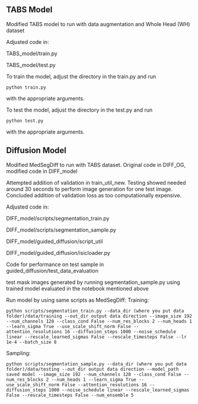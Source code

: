 ## TABS Model
Modified TABS model to run with data augmentation and Whole Head (WH) dataset

Adjusted code in:

TABS_model/train.py

TABS_model/test.py

To train the model, adjust the directory in the train.py and run
```
python train.py
```
with the appropriate arguments.


To test the model, adjust the directory in the test.py and run
```
python test.py
```
with the appropriate arguments.

## Diffusion Model

Modified MedSegDiff to run with TABS dataset. 
Original code in DIFF_OG, modified code in DIFF_model

Attempted addition of validation in train_util_new. Testing showed needed
around 30 seconds to perform image generation for one test image. Concluded
addition of validation loss as too computationally expensive.

Adjusted code in:

DIFF_model/scripts/segmentation_train.py

DIFF_model/scripts/segmentation_sample.py

DIFF_model/guided_diffusion/script_util

DIFF_model/guided_diffusion/isicloader.py

Code for performance on test sample in guided_diffusion/test_data_evaluation

test mask images generated by running segmentation_sample.py using trained model
evaluated in the notebook mentioned above

Run model by using same scripts as MedSegDiff:
Training:
```
python scripts/segmentation_train.py --data_dir (where you put data folder)/data/training --out_dir output data direction --image_size 192 --num_channels 128 --class_cond False --num_res_blocks 2 --num_heads 1 --learn_sigma True --use_scale_shift_norm False --attention_resolutions 16 --diffusion_steps 1000 --noise_schedule linear --rescale_learned_sigmas False --rescale_timesteps False --lr 1e-4 --batch_size 8
```
Sampling:
```
python scripts/segmentation_sample.py --data_dir (where you put data folder)/data/testing --out_dir output data direction --model_path saved model --image_size 192 --num_channels 128 --class_cond False --num_res_blocks 2 --num_heads 1 --learn_sigma True --use_scale_shift_norm False --attention_resolutions 16 --diffusion_steps 1000 --noise_schedule linear --rescale_learned_sigmas False --rescale_timesteps False --num_ensemble 5
```

